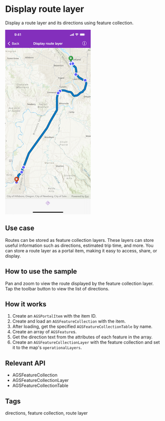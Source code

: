# Display route layer

Display a route layer and its directions using feature collection.

![Display route layer](display-route-layer.png)

## Use case

Routes can be stored as feature collection layers. These layers can store useful information such as directions, estimated trip time, and more. You can store a route layer as a portal item, making it easy to access, share, or display.

## How to use the sample

Pan and zoom to view the route displayed by the feature collection layer. Tap the toolbar button to view the list of directions.

## How it works

1. Create an `AGSPortalItem` with the item ID.
2. Create and load an `AGSFeatureCollection` with the item.
3. After loading, get the specified `AGSFeatureCollectionTable` by name.
4. Create an array of `AGSFeature`s.
5. Get the direction text from the attributes of each feature in the array.
6. Create an `AGSFeatureCollectionLayer` with the feature collection and set it to the map's `operationalLayers`.

## Relevant API

* AGSFeatureCollection
* AGSFeatureCollectionLayer
* AGSFeatureCollectionTable

## Tags

directions, feature collection, route layer
